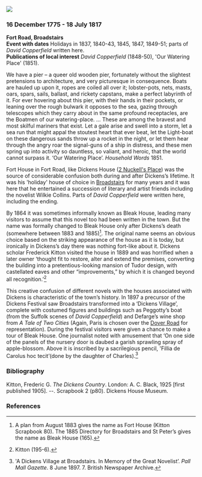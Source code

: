 <a href="https://dev.visual-essays.app"><img src="https://dev-visual-essays.netlify.app/images/ve-button.png"></a>
<param ve-config title="Fort House (Bleak House)" author="Carolyn Oulton" layout="vtl" 
banner="/images/banners/19c.jpg">

### 16 December 1775 - 18 July 1817

**Fort Road, Broadstairs**   
**Event with dates** Holidays in 1837, 1840-43, 1845, 1847, 1849-51; parts of _David Copperfield_ written here.   
**Publications of local interest** _David Copperfield_ (1848-50), 'Our Watering Place' (1851).   
<param ve-image url="images/broadstairsCO.JPG" label="Broadstairs">

We have a pier – a queer old wooden pier, fortunately without the slightest pretensions to architecture, and very picturesque in consequence. Boats are hauled up upon it, ropes are coiled all over it; lobster-pots, nets, masts, oars, spars, sails, ballast, and rickety capstans, make a perfect labyrinth of it. For ever hovering about this pier, with their hands in their pockets, or leaning over the rough bulwark it opposes to the sea, gazing through telescopes which they carry about in the same profound receptacles, are the Boatmen of our watering-place. … These are among the bravest and most skilful mariners that exist. Let a gale arise and swell into a storm, let a sea run that might appal the stoutest heart that ever beat, let the Light-boat on these dangerous sands throw up a rocket in the night, or let them hear through the angry roar the signal-guns of a ship in distress, and these men spring up into activity so dauntless, so valiant, and heroic, that the world cannot surpass it.
‘Our Watering Place’. _Household Words_ 1851.
<param ve-image url="images/Bleak House in the time of Dickens.JPG" label="Bleak House -Fort House - as Dickens would have known it ©Elgate Postcards, Margate">

Fort House in Fort Road, like Dickens House ([2 Nuckell's Place](/dickens/david-copperfield-nuckells-place)) was the source of considerable confusion both during and after Dickens’s lifetime. It was his 'holiday' house of choice in [Broadstairs](/dickens/dickens-broadstairs) for many years and it was here that he entertained a succession of literary and artist friends including the novelist Wilkie Collins. Parts of _David Copperfield_ were written here, including the ending. 
<param ve-image url="images/Bleak_house_postcard.jpg" label="Early 20C postcard of Bleak House (formerly Fort House)">

By 1864 it was sometimes informally known as Bleak House, leading many visitors to assume that this novel too had been written in the town. But the name was formally changed to Bleak House only after Dickens’s death (somewhere between 1883 and 1885)[^ref1]. The original name seems an obvious choice based on the striking appearance of the house as it is today, but ironically in Dickens’s day there was nothing fort-like about it. Dickens scholar Frederick Kitton visited the house in 1889 and was horrified when a later owner ‘thought fit to restore, alter and extend the premises, converting the building into a pretentious-looking mansion of Tudor design, with castellated eaves and other “improvements,” by which it is changed beyond all recognition.’[^ref2]
<param ve-image url="images/HassamHIGHRES.jpg" label="Childe Hassam, Bleak House, Broadstairs, 1889" attribution="Collection of the Canton Museum of Art, Purchased by the Canton Museum of Art, 2017.83">

This creative confusion of different novels with the houses associated with Dickens is characteristic of the town’s history. In 1897 a precursor of the Dickens Festival saw Broadstairs transformed into a ‘Dickens Village’, complete with costumed figures and buildings such as Peggotty’s boat (from the Suffolk scenes of _David Copperfield_) and Defarge’s wine shop from _A Tale of Two Cities_ (Again, Paris is chosen over the [Dover Road](dickens/david-copperfield-dover-road) for representation). During the festival visitors were given a chance to make a tour of Bleak House. One journalist noted with amusement that ‘On one side of the panels of the nursery door is daubed a garish sprawling spray of apple-blossom. Above it is inscribed by a sacrilegious pencil, 'Fillia de Carolus hoc tecit’(done by the daughter of Charles).[^ref3]
<param ve-image url="images/Bleak House Broadstairs MJC.jpg" label="Broadstairs" attribution="Martin Crowther">

### Bibliography

Kitton, Frederic G. _The Dickens Country_. London: A. C. Black, 1925 [first published 1905].
--. Scrapbook 2 (p80). Dickens House Museum.

### References

[^ref1]: A plan from August 1883 gives the name as Fort House (Kitton Scrapbook 80). The 1885 Directory for Broadstairs and St Peter’s gives the name as Bleak House (165).
[^ref2]: Kitton (195-6).   
[^ref3]: 'A Dickens Village at Broadstairs. In Memory of the Great Novelist’. _Pall Mall Gazette_. 8 June 1897. 7. British Newspaper Archive.   
